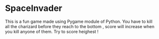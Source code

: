 # SpaceInvader
This is a fun game made using Pygame module of Python. You have to kill all the charizard before they reach to the bottom , score will increase when you kill anyone of them. Try to score heighest !
